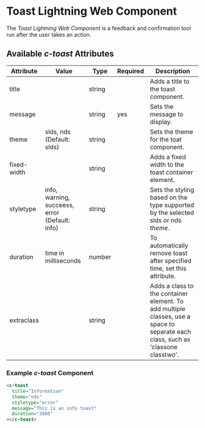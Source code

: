 # Toast Lightning Web Component

The *Toast Lightning Web Component* is a feedback and confirmation tool run after the user takes an action.

## Available *c-toast* Attributes

| Attribute   | Value                           | Type  | Required  | Description                                                                                                                        |
| ----------- | ------------------------------- | - | - | ---------------------------------------------------------------------------------------------------------------------------------- |
| title       |                     | string  |   | Adds a title to the toast component.                                                                                           |
| message     |                    | string  |  yes | Sets the message to display.                                                                                      |
| theme       | slds, nds (Default: slds)                      | string  |   | Sets the theme for the toat component.                                                    |
| fixed-width |          | string  |   | Adds a fixed width to the toast container element.                                                                                                   |
| styletype   | info, warning, succeess, error (Default: info) | string  |   | Sets the styling based on the type supported by the selected slds or nds *theme*.                                     |
| duration    | time in milliseconds            | number  |   | To automatically remove toast after specified time, set this attribute.                                            |
| extraclass  |                     | string  |   | Adds a class to the container element. To add multiple classes, use a space to separate each class, such as 'classone classtwo'. |

### Example *c-toast* Component

```html
<c-toast
  title="Information"
  theme="nds"
  styletype="error"
  message="This is an info toast"
  duration="3000"
></c-toast>
```

